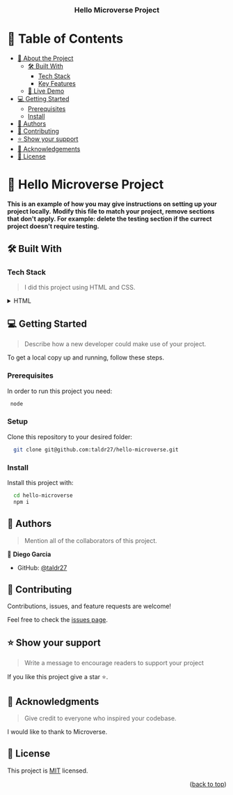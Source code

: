 <a name="readme-top"></a>

<div align="center">
  <br/>

  <h3><b>Hello Microverse Project</b></h3>

</div>

<!-- TABLE OF CONTENTS -->

# 📗 Table of Contents

- [📖 About the Project](#about-project)
  - [🛠 Built With](#built-with)
    - [Tech Stack](#tech-stack)
    - [Key Features](#key-features)
  - [🚀 Live Demo](#live-demo)
- [💻 Getting Started](#getting-started)
  - [Prerequisites](#prerequisites)
  - [Install](#install)
- [👥 Authors](#authors)
- [🤝 Contributing](#contributing)
- [⭐️ Show your support](#support)
- [🙏 Acknowledgements](#acknowledgements)
- [📝 License](#license)

<!-- PROJECT DESCRIPTION -->

# 📖 Hello Microverse Project <a name="about-project"></a>

**This is an example of how you may give instructions on setting up your project locally.**
**Modify this file to match your project, remove sections that don't apply. For example: delete the testing section if the currect project doesn't require testing.**

## 🛠 Built With <a name="built-with"></a>

### Tech Stack <a name="tech-stack"></a>

> I did this project using HTML and CSS.

<details>
  <summary>HTML</summary>
  <ul>
    <li><a href="https://www.w3schools.com/html/">HTML</a></li>
  </ul>
</details>


<!-- GETTING STARTED -->

## 💻 Getting Started <a name="getting-started"></a>

> Describe how a new developer could make use of your project.

To get a local copy up and running, follow these steps.

### Prerequisites

In order to run this project you need:



```sh
 node
```


### Setup

Clone this repository to your desired folder:


```sh
  git clone git@github.com:taldr27/hello-microverse.git
```


### Install

Install this project with:


```sh
  cd hello-microverse
  npm i
```

<!-- AUTHORS -->

## 👥 Authors <a name="authors"></a>

> Mention all of the collaborators of this project.

👤 **Diego Garcia**

- GitHub: [@taldr27](https://github.com/taldr27)


<!-- CONTRIBUTING -->

## 🤝 Contributing <a name="contributing"></a>

Contributions, issues, and feature requests are welcome!

Feel free to check the [issues page](../../issues/).

<!-- SUPPORT -->

## ⭐️ Show your support <a name="support"></a>

> Write a message to encourage readers to support your project

If you like this project give a star ⭐️.

<!-- ACKNOWLEDGEMENTS -->

## 🙏 Acknowledgments <a name="acknowledgements"></a>

> Give credit to everyone who inspired your codebase.

I would like to thank to Microverse.


<!-- LICENSE -->

## 📝 License <a name="license"></a>

This project is [MIT](./LICENSE) licensed.

<p align="right">(<a href="#readme-top">back to top</a>)</p>
